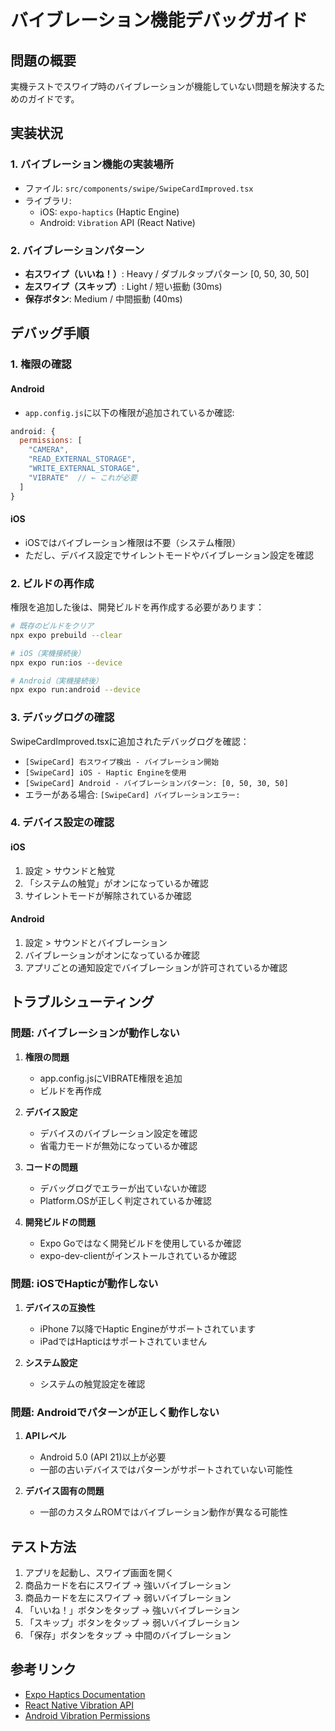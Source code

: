 # バイブレーション機能デバッグガイド

## 問題の概要
実機テストでスワイプ時のバイブレーションが機能していない問題を解決するためのガイドです。

## 実装状況

### 1. バイブレーション機能の実装場所
- ファイル: `src/components/swipe/SwipeCardImproved.tsx`
- ライブラリ: 
  - iOS: `expo-haptics` (Haptic Engine)
  - Android: `Vibration` API (React Native)

### 2. バイブレーションパターン
- **右スワイプ（いいね！）**: Heavy / ダブルタップパターン [0, 50, 30, 50]
- **左スワイプ（スキップ）**: Light / 短い振動 (30ms)
- **保存ボタン**: Medium / 中間振動 (40ms)

## デバッグ手順

### 1. 権限の確認

#### Android
- `app.config.js`に以下の権限が追加されているか確認:
```javascript
android: {
  permissions: [
    "CAMERA",
    "READ_EXTERNAL_STORAGE",
    "WRITE_EXTERNAL_STORAGE",
    "VIBRATE"  // ← これが必要
  ]
}
```

#### iOS
- iOSではバイブレーション権限は不要（システム権限）
- ただし、デバイス設定でサイレントモードやバイブレーション設定を確認

### 2. ビルドの再作成
権限を追加した後は、開発ビルドを再作成する必要があります：

```bash
# 既存のビルドをクリア
npx expo prebuild --clear

# iOS（実機接続後）
npx expo run:ios --device

# Android（実機接続後）
npx expo run:android --device
```

### 3. デバッグログの確認
SwipeCardImproved.tsxに追加されたデバッグログを確認：

- `[SwipeCard] 右スワイプ検出 - バイブレーション開始`
- `[SwipeCard] iOS - Haptic Engineを使用`
- `[SwipeCard] Android - バイブレーションパターン: [0, 50, 30, 50]`
- エラーがある場合: `[SwipeCard] バイブレーションエラー:`

### 4. デバイス設定の確認

#### iOS
1. 設定 > サウンドと触覚
2. 「システムの触覚」がオンになっているか確認
3. サイレントモードが解除されているか確認

#### Android
1. 設定 > サウンドとバイブレーション
2. バイブレーションがオンになっているか確認
3. アプリごとの通知設定でバイブレーションが許可されているか確認

## トラブルシューティング

### 問題: バイブレーションが動作しない

1. **権限の問題**
   - app.config.jsにVIBRATE権限を追加
   - ビルドを再作成

2. **デバイス設定**
   - デバイスのバイブレーション設定を確認
   - 省電力モードが無効になっているか確認

3. **コードの問題**
   - デバッグログでエラーが出ていないか確認
   - Platform.OSが正しく判定されているか確認

4. **開発ビルドの問題**
   - Expo Goではなく開発ビルドを使用しているか確認
   - expo-dev-clientがインストールされているか確認

### 問題: iOSでHapticが動作しない

1. **デバイスの互換性**
   - iPhone 7以降でHaptic Engineがサポートされています
   - iPadではHapticはサポートされていません

2. **システム設定**
   - システムの触覚設定を確認

### 問題: Androidでパターンが正しく動作しない

1. **APIレベル**
   - Android 5.0 (API 21)以上が必要
   - 一部の古いデバイスではパターンがサポートされていない可能性

2. **デバイス固有の問題**
   - 一部のカスタムROMではバイブレーション動作が異なる可能性

## テスト方法

1. アプリを起動し、スワイプ画面を開く
2. 商品カードを右にスワイプ → 強いバイブレーション
3. 商品カードを左にスワイプ → 弱いバイブレーション
4. 「いいね！」ボタンをタップ → 強いバイブレーション
5. 「スキップ」ボタンをタップ → 弱いバイブレーション
6. 「保存」ボタンをタップ → 中間のバイブレーション

## 参考リンク

- [Expo Haptics Documentation](https://docs.expo.dev/versions/latest/sdk/haptics/)
- [React Native Vibration API](https://reactnative.dev/docs/vibration)
- [Android Vibration Permissions](https://developer.android.com/reference/android/Manifest.permission#VIBRATE)
